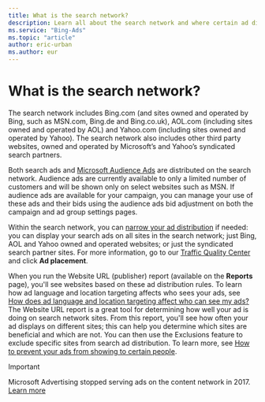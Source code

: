 ```yaml
---
title: What is the search network?
description: Learn all about the search network and where certain ad distribution options are supported.
ms.service: "Bing-Ads"
ms.topic: "article"
author: eric-urban
ms.author: eur
---
```


# What is the search network?

The search network includes Bing.com (and sites owned and operated by Bing, such as MSN.com, Bing.de and Bing.co.uk), AOL.com (including sites owned and operated by AOL) and Yahoo.com (including sites owned and operated by Yahoo).          The search network also includes other third party websites, owned and operated by Microsoft’s and Yahoo’s syndicated search partners.

Both search ads and [Microsoft Audience Ads](./hlp_BA_CONC_NativeAds.md) are distributed on the search network. Audience ads are currently available to only a limited number of customers and will be shown only on select websites such as MSN.  If audience ads are available for your campaign, you can manage your use of these ads and their bids using the audience ads bid adjustment on both the campaign and ad group settings pages.

Within the search network, you can [narrow your ad distribution](./hlp_BA_CONC_AboutAdDistribution.md) if needed: you can display your search ads on all sites in the search network; just Bing, AOL and Yahoo owned and operated websites; or just the syndicated search partner sites. For more information, go to our  [Traffic Quality Center](https://go.microsoft.com/fwlink?LinkId=398369) and click **Ad placement**.

When you run the Website URL (publisher) report (available on the **Reports** page), you'll see websites based on these ad distribution rules. To learn how ad language and location targeting affects who sees your ads, see [How does ad language and location targeting affect who can see my ads?](./hlp_BA_CONC_LocTargetAndLang.md) The Website URL report is a great tool for determining how well your ad is doing on search network sites. From this report, you'll see how often your ad displays on different sites; this can help you determine which sites are beneficial and which are not. You can then use the Exclusions feature to exclude specific sites from search ad distribution. To learn more, see [How to prevent your ads from showing to certain people](./hlp_BA_PROC_AddExclusions.md).

> [!IMPORTANT]
> Microsoft Advertising stopped serving ads on the content network in 2017. [Learn more](https://go.microsoft.com/fwlink?LinkId=853053)


